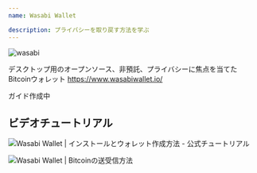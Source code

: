 ```yaml
---
name: Wasabi Wallet

description: プライバシーを取り戻す方法を学ぶ
---
```


![wasabi](assets/cover.jpeg)

デスクトップ用のオープンソース、非預託、プライバシーに焦点を当てたBitcoinウォレット
https://www.wasabiwallet.io/

ガイド作成中

## ビデオチュートリアル

![Wasabi Wallet | インストールとウォレット作成方法 - 公式チュートリアル](https://youtu.be/QHIpEYYqddE)

![Wasabi Wallet | Bitcoinの送受信方法](https://youtu.be/UbOAbXjzBJg)